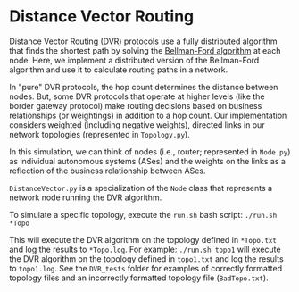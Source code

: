 # Distance Vector Routing

Distance Vector Routing (DVR) protocols use a fully distributed algorithm that finds the shortest path by solving the <a href="https://en.wikipedia.org/wiki/Bellman%E2%80%93Ford_algorithm">Bellman-Ford algorithm</a> at each node. Here, we implement a distributed version of the Bellman-Ford algorithm and use it to calculate routing paths in a network.

In "pure" DVR protocols, the hop count determines the distance between nodes. But, some DVR protocols that operate at higher levels (like the border gateway protocol) make routing decisions based on business relationships (or weightings) in addition to a hop count. Our implementation considers weighted (including negative weights), directed links in our network topologies (represented in `Topology.py`).

In this simulation, we can think of nodes (i.e., router; represented in `Node.py`) as individual autonomous systems (ASes) and the weights on the links as a reflection of the business relationship between ASes.

`DistanceVector.py` is a specialization of the `Node` class that represents a network node running the DVR algorithm.

To simulate a specific topology, execute the `run.sh` bash script: `./run.sh *Topo`

This will execute the DVR algorithm on the topology defined in `*Topo.txt` and log the results to `*Topo.log`. For example: `./run.sh topo1` will execute the DVR algorithm on the topology defined in `topo1.txt` and log the results to `topo1.log`. See the `DVR_tests` folder for examples of correctly formatted topology files and an incorrectly formatted topology file (`BadTopo.txt`).
